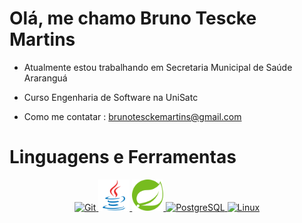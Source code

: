 
# Olá, me chamo Bruno Tescke Martins

* Atualmente estou trabalhando em Secretaria Municipal de Saúde Araranguá
  
* Curso Engenharia de Software na UniSatc
  
* Como me contatar : brunotesckemartins@gmail.com



# Linguagens e Ferramentas

<div align="center">
  <!-- Git -->
  <a href="https://git-scm.com" target="_blank">
    <img src="https://git-scm.com/images/logos/downloads/Git-Icon-1788C.png" width="50" alt="Git" />
  </a>
  
  <!-- Java -->
  <a href="https://www.oracle.com/java/" target="_blank">
    <img src="https://raw.githubusercontent.com/devicons/devicon/master/icons/java/java-original.svg" width="50" alt="Java" />
  </a>

  <!-- Spring -->
  <a href="https://spring.io" target="_blank">
    <img src="https://raw.githubusercontent.com/devicons/devicon/master/icons/spring/spring-original.svg" width="50" alt="Spring" />
  </a>

  <!-- PostgreSQL -->
  <a href="https://www.postgresql.org/" target="_blank">
  <img src="https://www.postgresql.org/media/img/about/press/elephant.png" width="50" alt="PostgreSQL" />
</a>

  <!-- Linux -->
  <a href="https://www.linux.org/" target="_blank">
    <img src="https://upload.wikimedia.org/wikipedia/commons/a/af/Tux.png" width="50" alt="Linux" />
  </a>
</div>
